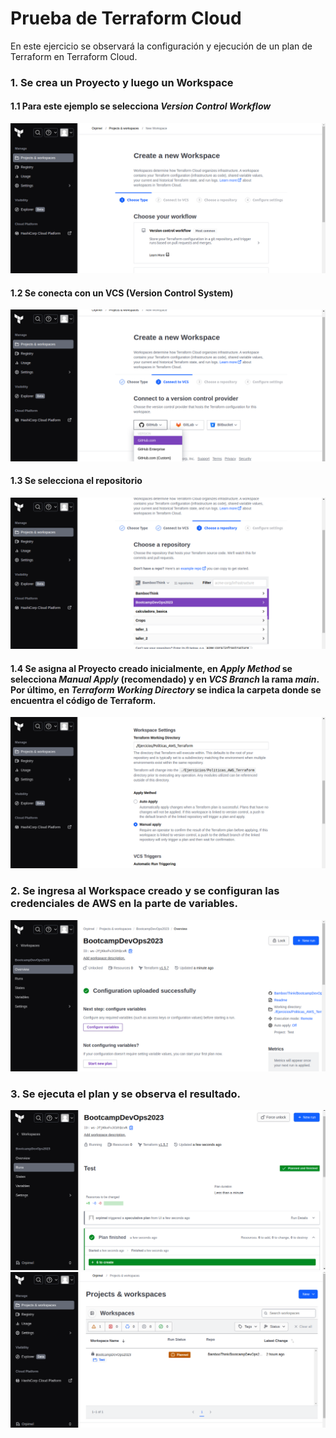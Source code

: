 # Prueba de Terraform Cloud

En este ejercicio se observará la configuración y ejecución de un plan de Terraform en Terraform Cloud.

### 1. Se crea un Proyecto y luego un Workspace

#### 1.1 Para este ejemplo se selecciona _Version Control Workflow_

<img src="./images/1.png">

#### 1.2 Se conecta con un VCS (Version Control System)

<img src="./images/2.png">

#### 1.3 Se selecciona el repositorio

<img src="./images/3.png">

#### 1.4 Se asigna al Proyecto creado inicialmente, en _Apply Method_ se selecciona _Manual Apply_ (recomendado) y en _VCS Branch_ la rama _main_. Por último, en _Terraform Working Directory_ se indica la carpeta donde se encuentra el código de Terraform.

<img src="./images/4.png">

### 2. Se ingresa al Workspace creado y se configuran las credenciales de AWS en la parte de variables.

<img src="./images/5.png">

### 3. Se ejecuta el plan y se observa el resultado.

<img src="./images/6.png">

<img src="./images/7.png">